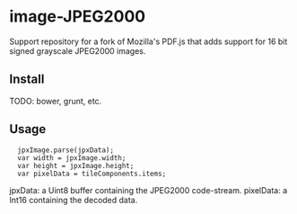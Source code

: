 # image-JPEG2000

Support repository for a fork of Mozilla's PDF.js that adds support for 16 bit signed grayscale JPEG2000 images.

## Install

TODO: bower, grunt, etc.

## Usage

```
  jpxImage.parse(jpxData);
  var width = jpxImage.width;
  var height = jpxImage.height;
  var pixelData = tileComponents.items;
```

jpxData: a Uint8 buffer containing the JPEG2000 code-stream.
pixelData: a Int16 containing the decoded data.

